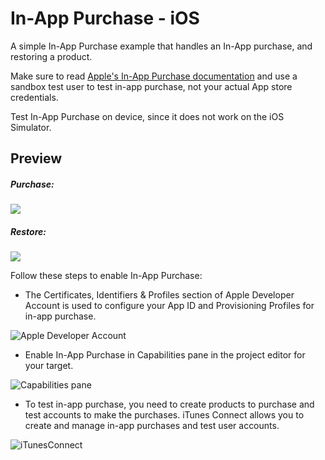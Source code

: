 # In-App Purchase - iOS
A simple In-App Purchase example that handles an In-App purchase, and restoring a product.

Make sure to read [Apple's In-App Purchase documentation](https://developer.apple.com/library/content/documentation/LanguagesUtilities/Conceptual/iTunesConnectInAppPurchase_Guide/Chapters/Introduction.html) and use a sandbox test user to test in-app purchase, not your actual App store credentials. 

Test In-App Purchase on device, since it does not work on the iOS Simulator.

## Preview
##### Purchase:
![](https://github.com/anasamanp/In-App-Purchase---iOS/blob/master/PurchaseVideo.gif)  

##### Restore:
![](https://github.com/anasamanp/In-App-Purchase---iOS/blob/master/RestoreVideo.gif)


Follow these steps to enable In-App Purchase:


- The Certificates, Identifiers & Profiles section of Apple Developer Account is used to configure your App ID and Provisioning Profiles for in-app purchase.

![Apple Developer Account](https://github.com/anasamanp/In-App-Purchase---iOS/blob/master/DeveloperAccount.jpg)


- Enable In-App Purchase in Capabilities pane in the project editor for your target.

![Capabilities pane](https://github.com/anasamanp/In-App-Purchase---iOS/blob/master/Capabilities.png)


- To test in-app purchase, you need to create products to purchase and test accounts to make the purchases. iTunes Connect allows you to create and manage in-app purchases and test user accounts.

![iTunesConnect](https://github.com/anasamanp/In-App-Purchase---iOS/blob/master/iTunesConnect.jpg)




